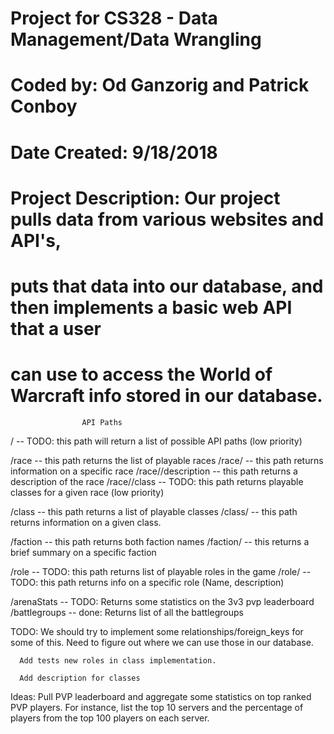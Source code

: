 # Project for CS328 - Data Management/Data Wrangling
# Coded by: Od Ganzorig and Patrick Conboy
# Date Created: 9/18/2018
# Project Description: Our project pulls data from various websites and API's,
# puts that data into our database, and then implements a basic web API that a user
# can use to access the World of Warcraft info stored in our database.


                    API Paths

/ -- TODO: this path will return a list of possible API paths (low priority)

/race -- this path returns the list of playable races
/race/<raceName> -- this path returns information on a specific race
/race/<raceName>/description -- this path returns a description of the race
/race/<raceName>/class -- TODO: this path returns playable classes for a given race (low priority)

/class -- this path returns a list of playable classes
/class/<className> -- this path returns information on a given class.

/faction -- this path returns both faction names
/faction/<factionName> -- this returns a brief summary on a specific faction

/role -- TODO: this path returns list of playable roles in the game
/role/<roleName> -- TODO: this path returns info on a specific role (Name, description)

/arenaStats -- TODO: Returns some statistics on the 3v3 pvp leaderboard
/battlegroups -- done: Returns list of all the battlegroups

TODO: We should try to implement some relationships/foreign_keys for some of this. Need to
      figure out where we can use those in our database.

      Add tests new roles in class implementation.

      Add description for classes

Ideas: Pull PVP leaderboard and aggregate some statistics on top ranked PVP players. For instance, list the top 10 servers and the percentage of players from the top 100 players on each server.